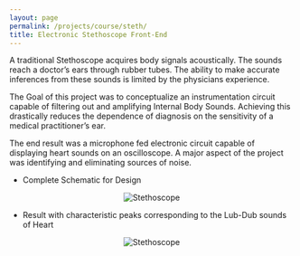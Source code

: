 ```yaml
---
layout: page
permalink: /projects/course/steth/
title: Electronic Stethoscope Front-End 
---
```


A traditional Stethoscope acquires body signals acoustically. The sounds reach a doctor’s ears through
rubber tubes. The ability to make accurate inferences from these sounds is limited by the physicians
experience.

The Goal of this project was to conceptualize an instrumentation circuit capable of filtering out and amplifying
Internal Body Sounds. Achieving this drastically reduces the dependence of diagnosis on the sensitivity
of a medical practitioner’s ear. 

The end result was a microphone fed electronic circuit capable of displaying heart sounds on an oscilloscope.
A major aspect of the project was identifying and eliminating sources of noise.

- Complete Schematic for Design
<p align ="center">
  <img src="{{site.baseurl}}/assets/images/schematic_steth.png" alt="Stethoscope" />
</p>

- Result with characteristic peaks corresponding to the Lub-Dub sounds of Heart
<p align ="center">
  <img src="{{site.baseurl}}/assets/images/steth.jpg" alt="Stethoscope" />
</p>
